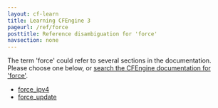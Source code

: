 ```yaml
---
layout: cf-learn
title: Learning CFEngine 3
pageurl: /ref/force
posttitle: Reference disambiguation for 'force'
navsection: none
---
```


The term 'force' could refer to several sections in the documentation. Please choose one below, or
[search the CFEngine documentation for 'force'](http://cfengine.com/docs/latest/search.html?q=force).

- [force_ipv4](http://cfengine.com/docs/latest/reference-promise-types-files.html#force_ipv4)
- [force_update](http://cfengine.com/docs/latest/reference-promise-types-files.html#force_update)
